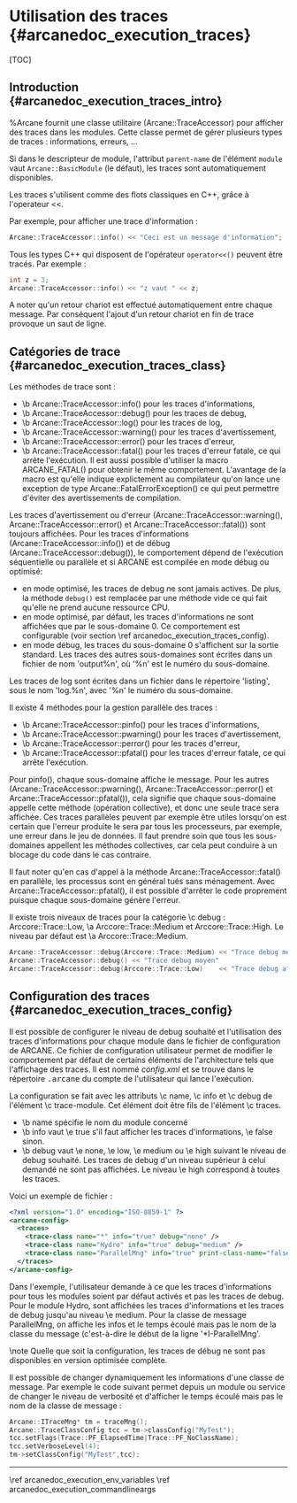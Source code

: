 ﻿# Utilisation des traces {#arcanedoc_execution_traces}

[TOC]

## Introduction {#arcanedoc_execution_traces_intro}

%Arcane fournit une classe utilitaire (Arcane::TraceAccessor) pour
afficher des traces dans les modules. Cette classe permet de gérer
plusieurs types de traces : informations, erreurs, ...

Si dans le descripteur de module, l'attribut `parent-name` de l'élément
`module` vaut `Arcane::BasicModule` (le défaut), les traces sont
automatiquement disponibles.

Les traces s'utilisent comme des flots classiques en C++, grâce à
l'operateur <<.

Par exemple, pour afficher une trace d'information :

```cpp
Arcane::TraceAccessor::info() << "Ceci est un message d'information";
```

Tous les types C++ qui disposent de l'opérateur `operator<<()` peuvent
être tracés. Par exemple :

```cpp
int z = 3;
Arcane::TraceAccessor::info() << "z vaut " << z;
```

A noter qu'un retour chariot est effectué automatiquement entre
chaque message. Par conséquent l'ajout d'un retour chariot en fin de trace
provoque un saut de ligne.

## Catégories de trace {#arcanedoc_execution_traces_class}

Les méthodes de trace sont :
- \b Arcane::TraceAccessor::info() pour les traces d'informations,
- \b Arcane::TraceAccessor::debug() pour les traces de debug,
- \b Arcane::TraceAccessor::log() pour les traces de log,
- \b Arcane::TraceAccessor::warning() pour les traces d'avertissement,
- \b Arcane::TraceAccessor::error() pour les traces d'erreur,
- \b Arcane::TraceAccessor::fatal() pour les traces d'erreur fatale,
  ce qui arrête l'exécution. Il est aussi possible d'utiliser la macro
  ARCANE_FATAL() pour obtenir le même comportement. L'avantage de la
  macro est qu'elle indique explictement au compilateur qu'on lance
  une exception de type Arcane::FatalErrorException() ce qui peut
  permettre d'éviter des avertissements de compilation.

Les traces d'avertissement ou d'erreur
(Arcane::TraceAccessor::warning(), Arcane::TraceAccessor::error() et
Arcane::TraceAccessor::fatal()) sont toujours affichées. Pour les
traces d'informations (Arcane::TraceAccessor::info()) et de débug
(Arcane::TraceAccessor::debug()), le comportement dépend de
l'exécution séquentielle ou parallèle et si ARCANE est compilée en
mode débug ou optimisé:
- en mode optimisé, les traces de debug ne sont jamais actives. De
plus, la méthode `debug()` est remplacée par une méthode vide ce qui
fait qu'elle ne prend aucune ressource CPU.
- en mode optimisé, par défaut, les traces d'informations ne sont
affichées que par le sous-domaine 0. Ce comportement est configurable
(voir section \ref arcanedoc_execution_traces_config).
- en mode débug, les traces du sous-domaine 0 s'affichent sur la
sortie standard. Les traces des autres sous-domaines sont écrites
dans un fichier de nom 'output%n', où '%n' est le numéro du
sous-domaine.

Les traces de log sont écrites dans un fichier dans le répertoire
'listing', sous le nom 'log.%n', avec '%n' le numéro du
sous-domaine.

Il existe 4 méthodes pour la gestion parallèle des traces :
- \b Arcane::TraceAccessor::pinfo() pour les traces d'informations,
- \b Arcane::TraceAccessor::pwarning() pour les traces d'avertissement,
- \b Arcane::TraceAccessor::perror() pour les traces d'erreur,
- \b Arcane::TraceAccessor::pfatal() pour les traces d'erreur fatale, ce qui arrête l'exécution.

Pour pinfo(), chaque sous-domaine affiche le message. Pour les
autres (Arcane::TraceAccessor::pwarning(),
Arcane::TraceAccessor::perror() et Arcane::TraceAccessor::pfatal()),
cela signifie que chaque sous-domaine appelle cette méthode (opération
collective), et donc une seule trace sera  affichée. Ces traces
parallèles peuvent par exemple être utiles lorsqu'on est certain que
l'erreur produite le sera par tous les processeurs, par exemple, une
erreur dans le jeu de données. Il faut prendre soin que tous les
sous-domaines appellent les méthodes collectives, car cela peut conduire à un
blocage du code dans le cas contraire.

Il faut noter qu'en cas d'appel à la méthode Arcane::TraceAccessor::fatal() en parallèle,
les processus sont en général tués sans ménagement. Avec Arcane::TraceAccessor::pfatal(),
il est possible d'arrêter le code proprement puisque chaque
sous-domaine génère l'erreur.

Il existe trois niveaux de traces pour la catégorie \c debug : 
Arccore::Trace::Low, \a Arccore::Trace::Medium et Arccore::Trace::High. Le niveau par défaut
est \a Arccore::Trace::Medium.

```cpp
Arcane::TraceAccessor::debug(Arccore::Trace::Medium) << "Trace debug moyen"
Arcane::TraceAccessor::debug() << "Trace debug moyen"
Arcane::TraceAccessor::debug(Arccore::Trace::Low)    << "Trace debug affiché dès que le mode debug est utilisé"
```

## Configuration des traces {#arcanedoc_execution_traces_config}

Il est possible de configurer le niveau de debug souhaité et
l'utilisation des traces d'informations pour chaque module
dans le fichier de configuration de ARCANE. Ce fichier de configuration 
utilisateur permet de modifier le comportement
par défaut de certains éléments de l'architecture tels que
l'affichage des traces. Il est nommé <em>config.xml</em> et 
se trouve dans le répertoire <tt>.arcane</tt> du compte de l'utilisateur
qui lance l'exécution.

La configuration se fait avec les attributs
\c name, \c info et \c debug de l'élément \c trace-module. 
Cet élément doit être fils de l'élément \c traces.

- \b name spécifie le nom du module concerné
- \b info vaut \e true s'il faut afficher les traces d'informations,
\e false sinon.
- \b debug vaut \e none, \e low, \e medium ou \e high suivant le niveau de debug souhaité.
  Les traces de debug d'un niveau supérieur à celui demandé ne sont
  pas affichées. Le niveau \e high correspond à toutes les traces.

Voici un exemple de fichier : 

```xml
<?xml version="1.0" encoding="ISO-8859-1" ?>
<arcane-config>
  <traces>
    <trace-class name="*" info="true" debug="none" />
    <trace-class name="Hydro" info="true" debug="medium" />
    <trace-class name="ParallelMng" info="true" print-class-name="false" print-elapsed-time="true" />
  </traces>
</arcane-config>
```

Dans l'exemple, l'utilisateur demande à ce que les traces d'informations 
pour tous les modules soient par défaut activés et pas les traces de debug.
Pour le module Hydro, sont affichées les traces d'informations et les traces 
de debug jusqu'au niveau \e medium.
Pour la classe de message ParallelMng, on affiche les infos et le
temps écoulé mais pas le nom de la classe du message (c'est-à-dire
le début de la ligne '*I-ParallelMng'.

\note Quelle que soit la configuration, les traces de débug ne
sont pas disponibles en version optimisée complète.

Il est possible de changer dynamiquement les informations d'une
classe de message. Par exemple le code suivant permet depuis un module ou service de
changer le niveau de verbosité et d'afficher le temps écoulé
mais pas le nom de la classe de message :

```cpp
Arcane::ITraceMng* tm = traceMng();
Arcane::TraceClassConfig tcc = tm->classConfig("MyTest");
tcc.setFlags(Trace::PF_ElapsedTime|Trace::PF_NoClassName);
tcc.setVerboseLevel(4);
tm->setClassConfig("MyTest",tcc);
```


____

<div class="section_buttons">
<span class="back_section_button">
\ref arcanedoc_execution_env_variables
</span>
<span class="next_section_button">
\ref arcanedoc_execution_commandlineargs
</span>
</div>


